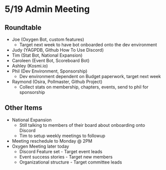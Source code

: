 # 5/19 Admin Meeting

## Roundtable

* Joe (Oxygen Bot, custom features)
    * Target next week to have bot onboarded onto the dev environment
* Judy (YAGPDB, Github How To Use Discord)
* Tim (Stat Bot, National Expansion)
* Caroleen (Event Bot, Scoreboard Bot)
* Ashley (Kosmi.io)
* Phil (Dev Environment, Sponsorship)
    * Dev environment dependent on Budget paperwork, target next week
* Raymond (Osira, Pollmaster, Github Project)
    * Collect stats on membership, chapters, events, send to phil for sponsorship

## Other Items

* National Expansion
  * Still talking to members of their board about onboarding onto Discord
  * Tim to setup weekly meetings to followup
* Meeting reschedule to Monday @ 2PM
* Oxygen Meeting later today
  * Discord Feature set - Target event leads
  * Event success stories - Target new members
  * Organizational structure - Target committee leads
